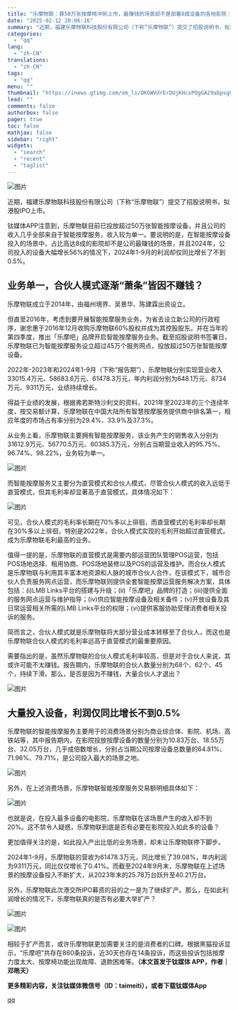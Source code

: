 ```yaml
---
title: "乐摩物联：靠50万张按摩椅冲刺上市，最赚钱的场景却不是部署8成设备的各地影院｜IPO观察"
date: "2025-02-12 20:06:16"
summary: "近期，福建乐摩物联科技股份有限公司（下称“乐摩物联”）提交了招股说明书，拟港股IPO上市。钛媒体AP..."
categories:
  - "qq"
lang:
  - "zh-CN"
translations:
  - "zh-CN"
tags:
  - "qq"
menu: ""
thumbnail: "https://inews.gtimg.com/om_ls/OKGWVdrErDUjKHcxPOgGA29abpsg04D2ao_K1gU30D8vUAA_640360/0"
lead: ""
comments: false
authorbox: false
pager: true
toc: false
mathjax: false
sidebar: "right"
widgets:
  - "search"
  - "recent"
  - "taglist"
---
```


![图片](https://inews.gtimg.com/om_bt/OkAiUlP2oYMZnJhLSLV--D8ohKIFhcvZwsvnnmPhwKKkwAA/1000)

近期，福建乐摩物联科技股份有限公司（下称“乐摩物联”）提交了招股说明书，拟港股IPO上市。

钛媒体APP注意到，乐摩物联目前已投放超过50万张智能按摩设备，并且公司的收入几乎全部来自于智能按摩服务，收入较为单一。要说明的是，在智能按摩设备投入的场景中，占比高达8成的影院却不是公司最赚钱的场景，并且2024年，公司投入的设备大幅增长56%的情况下，2024年1-9月的利润却仅同比增长了不到0.5%。

业务单一，合伙人模式逐渐“萧条”皆因不赚钱？
----------------------

乐摩物联成立于2014年，由福州境界、吴景华、陈建霖出资设立。

但直至2016年，考虑到要开展智能按摩服务业务，为省去设立新公司的行政程序，谢忠惠于2016年12月收购乐摩物联60%股权并成为其控股股东。并在当年的第四季度，推出「乐摩吧」品牌开启智能按摩服务业务。截至招股说明书签署日，乐摩物联已为智能按摩服务设立超过45万个服务网点，投放超过50万张智能按摩设备。

2022年-2023年和2024年1-9月（下称“报告期”），乐摩物联分别实现营业收入33015.4万元、58683.6万元、61478.3万元，年内利润分别为648.1万元、8734万元、9311万元，业绩持续增长。

得益于业绩的发展，根据弗若斯特沙利文的资料，2021年至2023年的三个连续年度，按交易额计算，乐摩物联在中国大陆所有智慧按摩服务提供商中排名第一，相应年度的市场占有率分别为29.4%、33.9%及37.3%。

从业务上看，乐摩物联主要拥有智能按摩服务，该业务产生的销售收入分别为31612.9万元、56770.5万元、60385.3万元，分别占当期营业收入的95.75%、96.74%、98.22%，业务较为单一。

![图片](https://inews.gtimg.com/om_bt/OQ2SWnxXhprt1iDe6K7Qkg22IXKUlzlIiwTdCjemkWtmsAA/641)

而智能按摩服务又主要分为直营模式和合伙人模式，尽管合伙人模式的收入远低于直营模式，但其毛利率却显著高于直营模式，具体情况如下：

![图片](https://inews.gtimg.com/om_bt/OUWzVKfMvG6nxRUErTYDYlseZfiN7BN6XPWUr4XNDcZuMAA/641)

可见，合伙人模式的毛利率长期在70%多以上徘徊，而直营模式的毛利率却长期在30%多以上徘徊，特别是2022年，合伙人模式实现的毛利开始超过直营模式，成为乐摩物联毛利最高的业务。

值得一提的是，乐摩物联的直营模式是需要内部运营团队管理POS运营，包括POS场地选择、租用协商、POS场地装修以及POS的运营及维护。而合伙人模式是乐摩物联与利用其丰富本地资源和人脉的城市合伙人合作，在该模式下，城市合伙人负责服务网点运营，而乐摩物联则提供全套智能按摩运营服务解决方案，具体包括：(i)LMB Links平台的搭建与升级；(ii)「乐摩吧」品牌的打造；(iii)提供全面的服务网点运营与维护指导；(iv)供应智能按摩设备及相关备件；(v)开放设备及其日常运营相关所需的LMB Links平台的权限；(vi)提供客服协助受理消费者相关投诉的服务。

简而言之，合伙人模式就是乐摩物联将大部分营业成本转移至了合伙人，而这也是乐摩物联合伙人模式的毛利率远高于直营模式的最重要原因。

需要指出的是，虽然乐摩物联的合伙人模式毛利率较高，但是对于合伙人来说，其或许可能不太赚钱。报告期内，乐摩物联的合伙人数量分别为68个、62个、45个，持续下滑。那么，是否是因为不赚钱，大量合伙人才退出？

![图片](https://inews.gtimg.com/om_bt/OZf0kZP4cC96cMi_x1cF3ZNgF_rzsFMjA0UUPGUXROiBcAA/641)

大量投入设备，利润仅同比增长不到0.5%
--------------------

乐摩物联的智能按摩服务主要用于的消费场景分别为商业综合体、影院、机场、高铁站等，其中报告期内，在影院投放按摩设备的数量分别为10.83万台、18.55万台、32.05万台，几乎成倍数增长，分别占当期公司按摩设备总数量的64.81%、71.96%、79.71%，是公司投入最大的场景之地。

![图片](https://inews.gtimg.com/om_bt/OhKaI1kYMvdrMb-2tKKM58VMPEwbj1gBg-B9GTbNM2T1MAA/641)

另外，在上述消费场景，乐摩物联智能按摩服务交易额明细具体如下：

![图片](https://inews.gtimg.com/om_bt/OQnqLPxtFxuZMk3hBpt6TuD0sYbvGwfL5O9Q9Ur4Mzv2cAA/641)

也就是说，在投入最多设备的电影院，乐摩物联在该场景产生的收入却不到20%。这不禁令人疑惑，乐摩物联到底是否有必要在影院投入如此多的设备？

更加值得关注的是，如此投入产出比低的业务场景，却未让乐摩物联停下脚步。

2024年1-9月，乐摩物联的营收为61478.3万元，同比增长了39.08%，年内利润为9311万元，同比仅仅增长了0.41%。而截至2024年9月末，乐摩物联在上述场景的按摩设备投入不断扩大，从2023年末的25.78万台跃升至40.21万台。

另外，乐摩物联此次港交所IPO募资的目的之一是为了继续扩产。那么，在如此利润增长的情况下，乐摩物联真的是否有必要大举扩产？

![图片](https://inews.gtimg.com/om_bt/OYQt6UYIYuWcXMURJ1wypFi8HrqUjhb75j9G3_-bzoEOwAA/641)

![图片](https://inews.gtimg.com/om_bt/O8Gt_ytu4bG1NBeFnMysGxQwb5HijHQ-_G7A6t2ft-xO8AA/641)

相较于扩产而言，或许乐摩物联更加需要关注的是消费者的口碑。根据黑猫投诉显示，“乐摩吧”共存在860条投诉，近30天也存在14条投诉，而这些投诉包括按摩力度太大、按摩椅功能出现故障、退款困难等。**（本文首发于钛媒体 APP，作者｜邓皓天）**

**更多精彩内容，关注钛媒体微信号（ID：taimeiti），或者下载钛媒体App**

[qq](https://new.qq.com/rain/a/20250212A08NZ400)
